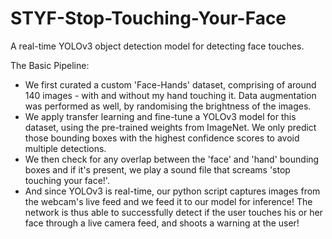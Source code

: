 # STYF-Stop-Touching-Your-Face
A real-time YOLOv3 object detection model for detecting face touches.

The Basic Pipeline:
- We first curated a custom 'Face-Hands' dataset, comprising of around 140 images - with and without my hand touching it. Data augmentation was performed as well, by randomising the brightness of the images. 
- We apply transfer learning and fine-tune a YOLOv3 model for this dataset, using the pre-trained weights from ImageNet. We only predict those bounding boxes with the highest confidence scores to avoid multiple detections. 
- We then check for any overlap between the 'face' and 'hand' bounding boxes and if it's present, we play a sound file that screams 'stop touching your face!'.
- And since YOLOv3 is real-time, our python script captures images from the webcam's live feed and we feed it to our model for inference! 
The network is thus able to successfully detect if the user touches his or her face through a live camera feed, and shoots a warning at the user!  
